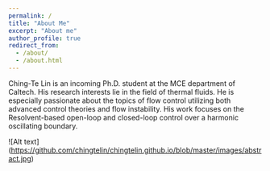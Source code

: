 ```yaml
---
permalink: /
title: "About Me"
excerpt: "About me"
author_profile: true
redirect_from: 
  - /about/
  - /about.html
---
```


Ching-Te Lin is an incoming Ph.D. student at the MCE department of Caltech. His research interests lie in the field of thermal fluids. He is especially passionate about the topics of flow control utilizing both advanced control theories and flow instability. His work focuses on the Resolvent-based open-loop and closed-loop control over a harmonic oscillating boundary.

![Alt text] (https://github.com/chingtelin/chingtelin.github.io/blob/master/images/abstract.jpg)

